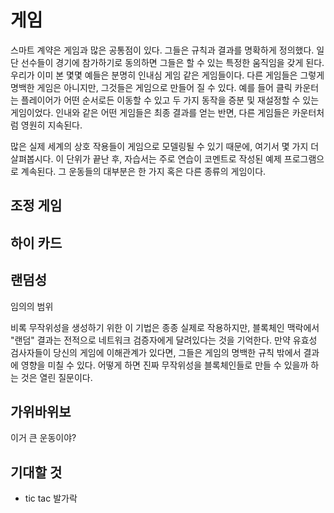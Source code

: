 # 게임

스마트 계약은 게임과 많은 공통점이 있다. 그들은 규칙과 결과를 명확하게 정의했다. 일단 선수들이 경기에 참가하기로 동의하면 그들은 할 수 있는 특정한 움직임을 갖게 된다. 우리가 이미 본 몇몇 예들은 분명히 인내심 게임 같은 게임들이다. 다른 게임들은 그렇게 명백한 게임은 아니지만, 그것들은 게임으로 만들어 질 수 있다. 예를 들어 클릭 카운터는 플레이어가 어떤 순서로든 이동할 수 있고 두 가지 동작을 증분 및 재설정할 수 있는 게임이었다. 인내와 같은 어떤 게임들은 최종 결과를 얻는 반면, 다른 게임들은 카운터처럼 영원히 지속된다.

많은 실제 세계의 상호 작용들이 게임으로 모델링될 수 있기 때문에, 여기서 몇 가지 더 살펴봅시다. 이 단위가 끝난 후, 자습서는 주로 연습이 코멘트로 작성된 예제 프로그램으로 계속된다. 그 운동들의 대부분은 한 가지 혹은 다른 종류의 게임이다.

## 조정 게임

## 하이 카드

## 랜덤성

임의의 범위



비록 무작위성을 생성하기 위한 이 기법은 종종 실제로 작용하지만, 블록체인 맥락에서 "랜덤" 결과는 전적으로 네트워크 검증자에게 달려있다는 것을 기억한다. 만약 유효성 검사자들이 당신의 게임에 이해관계가 있다면, 그들은 게임의 명백한 규칙 밖에서 결과에 영향을 미칠 수 있다. 어떻게 하면 진짜 무작위성을 블록체인들로 만들 수 있을까 하는 것은 열린 질문이다.



## 가위바위보
이거 큰 운동이야?

## 기대할 것
* tic tac 발가락